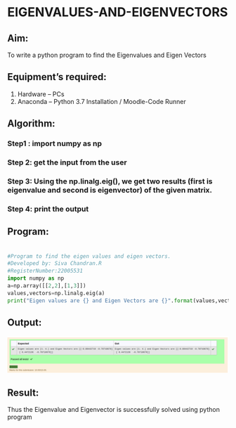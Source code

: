 # EIGENVALUES-AND-EIGENVECTORS
## Aim:
To write a python program to find the Eigenvalues and Eigen Vectors
## Equipment’s required:
1. 	Hardware – PCs
2. 	Anaconda – Python 3.7 Installation / Moodle-Code Runner
## Algorithm:
### Step1 : import numpy as np
### Step 2: get the input from the user
### Step 3: Using the np.linalg.eig(),  we get two results (first is eigenvalue and second is eigenvector) of the given matrix.
### Step 4: print the output

## Program:
``` python

#Program to find the eigen values and eigen vectors.
#Developed by: Siva Chandran.R
#RegisterNumber:22005531
import numpy as np
a=np.array([[2,2],[1,3]])
values,vectors=np.linalg.eig(a)
print("Eigen values are {} and Eigen Vectors are {}".format(values,vectors))
```
## Output:
![OUTPUT](ou7.png)
## Result:
Thus the Eigenvalue and Eigenvector is successfully solved using python program
